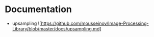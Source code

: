 # Documentation
- upsampling ![https://github.com/mousseinov/Image-Processing-Library/blob/master/docs/upsampling.md]
